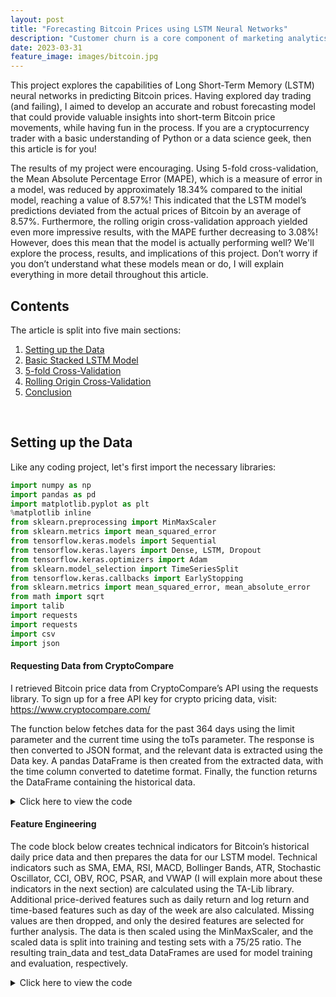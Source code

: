 ```yaml
---
layout: post
title: "Forecasting Bitcoin Prices using LSTM Neural Networks"
description: "Customer churn is a core component of marketing analytics and marketing-focused data science."
date: 2023-03-31
feature_image: images/bitcoin.jpg
---
```


This project explores the capabilities of Long Short-Term Memory (LSTM) neural networks in predicting Bitcoin prices. Having explored day trading (and failing), I aimed to develop an accurate and robust forecasting model that could provide valuable insights into short-term Bitcoin price movements, while having fun in the process. If you are a cryptocurrency trader with a basic understanding of Python or a data science geek, then this article is for you!

<!--more-->

The results of my project were encouraging. Using 5-fold cross-validation, the Mean Absolute Percentage Error (MAPE), which is a measure of error in a model, was reduced by approximately 18.34% compared to the initial model, reaching a value of 8.57%! This indicated that the LSTM model’s predictions deviated from the actual prices of Bitcoin by an average of 8.57%. Furthermore, the rolling origin cross-validation approach yielded even more impressive results, with the MAPE further decreasing to 3.08%! However, does this mean that the model is actually performing well? We'll explore the process, results, and implications of this project. Don’t worry if you don’t understand what these models mean or do, I will explain everything in more detail throughout this article.

## Contents

The article is split into five main sections:

1.  [Setting up the Data](#setting-up-the-data)
2.  [Basic Stacked LSTM Model](#basic-stacked-lstm-model)
3.  [5-fold Cross-Validation](#5-fold-cross-validation)
4.  [Rolling Origin Cross-Validation](#rolling-origin-cross-validation)
5.  [Conclusion](#conclusion)

<br>

## Setting up the Data

Like any coding project, let's first import the necessary libraries:

```python
import numpy as np
import pandas as pd
import matplotlib.pyplot as plt
%matplotlib inline
from sklearn.preprocessing import MinMaxScaler
from sklearn.metrics import mean_squared_error
from tensorflow.keras.models import Sequential
from tensorflow.keras.layers import Dense, LSTM, Dropout
from tensorflow.keras.optimizers import Adam
from sklearn.model_selection import TimeSeriesSplit
from tensorflow.keras.callbacks import EarlyStopping
from sklearn.metrics import mean_squared_error, mean_absolute_error
from math import sqrt
import talib
import requests
import requests
import csv
import json
```

#### Requesting Data from CryptoCompare

I retrieved Bitcoin price data from CryptoCompare’s API using the requests library. To sign up for a free API key for crypto pricing data, visit: https://www.cryptocompare.com/

The function below fetches data for the past 364 days using the limit parameter and the current time using the toTs parameter. The response is then converted to JSON format, and the relevant data is extracted using the Data key. A pandas DataFrame is then created from the extracted data, with the time column converted to datetime format. Finally, the function returns the DataFrame containing the historical data.

<Details markdown="block">
<summary>Click here to view the code</summary>

```python
def fetch_historical_data():
    url = "https://min-api.cryptocompare.com/data/v2/histoday"
    params = {
        'fsym': 'BTC',
        'tsym': 'USD',
        'limit': 364,
        'toTs': int(pd.Timestamp.utcnow().timestamp()),
        'api_key': API_KEY
    }
    response = requests.get(url, params=params)
    json_data = response.json()
    print(json_data)  # Print json_data to debug

    historical_data = json_data['Data']['Data']
    df = pd.DataFrame(historical_data)
    df['time'] = pd.to_datetime(df['time'], unit='s')
    return df

# Test the function
df = fetch_historical_data()
df.head()
```
</Details>

#### Feature Engineering

The code block below creates technical indicators for Bitcoin’s historical daily price data and then prepares the data for our LSTM model. Technical indicators such as SMA, EMA, RSI, MACD, Bollinger Bands, ATR, Stochastic Oscillator, CCI, OBV, ROC, PSAR, and VWAP (I will explain more about these indicators in the next section) are calculated using the TA-Lib library. Additional price-derived features such as daily return and log return and time-based features such as day of the week are also calculated. Missing values are then dropped, and only the desired features are selected for further analysis. The data is then scaled using the MinMaxScaler, and the scaled data is split into training and testing sets with a 75/25 ratio. The resulting train_data and test_data DataFrames are used for model training and evaluation, respectively.

<Details markdown="block">
<summary>Click here to view the code</summary>

```python
# Technical Indicators
df['SMA'] = talib.SMA(df['close'], timeperiod=14)  # Simple Moving Average (14 days)
df['EMA'] = talib.EMA(df['close'], timeperiod=14)  # Exponential Moving Average (14 days)
df['RSI'] = talib.RSI(df['close'], timeperiod=14)  # Relative Strength Index (14 days)
df['MACD'], df['MACD_signal'], _ = talib.MACD(df['close'], fastperiod=12, slowperiod=26, signalperiod=9)  # Moving Average Convergence Divergence
df['BB_upper'], df['BB_middle'], df['BB_lower'] = talib.BBANDS(df['close'], timeperiod=20)  # Bollinger Bands (20 days)
df['ATR'] = talib.ATR(df['high'], df['low'], df['close'], timeperiod=14)  # Average True Range (14 days)
df['%K'], df['%D'] = talib.STOCH(df['high'], df['low'], df['close'], fastk_period=14, slowk_period=3, slowd_period=3)  # Stochastic Oscillator
df['CCI'] = talib.CCI(df['high'], df['low'], df['close'], timeperiod=14)  # Commodity Channel Index (14 days)
df['OBV'] = talib.OBV(df['close'], df['volumeto'])  # On Balance Volume
df['ROC'] = talib.ROC(df['close'], timeperiod=10)  # Rate of Change (10 days)
df['PSAR'] = talib.SAR(df['high'], df['low'], acceleration=0.02, maximum=0.2)  # Parabolic Stop and Reverse

# Calculate VWAP
typical_price = (df['high'] + df['low'] + df['close']) / 3
cumulative_typical_price_volume = (typical_price * df['volumeto']).cumsum()
cumulative_volume = df['volumeto'].cumsum()

df['VWAP'] = cumulative_typical_price_volume / cumulative_volume

# Price-derived features
df['daily_return'] = df['close'].pct_change()  # Daily return
df['log_return'] = np.log(df['close'] / df['close'].shift(1))  # Log return

# Time-based features
df['day_of_week'] = df['time'].dt.dayofweek  # Day of the week (0: Monday, 1: Tuesday, ..., 6: Sunday)

# Drop missing values
df.dropna(inplace=True)

# Select only the columns that you want to use as features
feature_columns = ['SMA', 'EMA', 'RSI', 'MACD', 'MACD_signal', 
                   'BB_upper', 'BB_middle', 'BB_lower', 'daily_return', 'log_return', 
                   'day_of_week', 'ATR', '%K', 'CCI', 'OBV', 'ROC', 'PSAR', 'VWAP']
numerical_data = df[feature_columns]

# Scale the data
scaler = MinMaxScaler(feature_range=(0, 1))
scaled_numerical_data = scaler.fit_transform(numerical_data)

# Create a new DataFrame with scaled data
scaled_data = pd.DataFrame(scaled_numerical_data, columns=numerical_data.columns, index=numerical_data.index)

# Split the data into training and testing sets
train_data, test_data = scaled_data[:int(len(df) * 0.75)], scaled_data[int(len(df) * 0.75):]
```
</Details>





